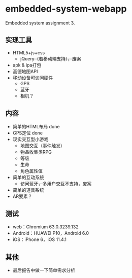 # embedded-system-webapp
Embedded system assignment 3.

## 实现工具
* HTML5+js+css
    * <del>jQuery（若移动端支持），废案</del>
* apk & ipa打包
* 高德地图API
* 移动设备可访问硬件
    * GPS
    * 蓝牙
    * 相机？

## 内容
* 简单的HTML布局 done
* GPS定位 done
* 现实交互型小游戏
    * 地图交互（事件触发）
    * 物品收集类RPG
    * 等级
    * 生命
    * 角色属性值
* 简单的互动系统
    * <del>访问蓝牙，多用户交互</del>不支持，废案
* 简单的道具系统
* AR要素？

## 测试
* web：Chromium 63.0.3239.132
* Android：HUAWEI P10，Android 6.0
* iOS：iPhone 6，iOS 11.4.1

## 其他
* 最后报告中做一下简单需求分析